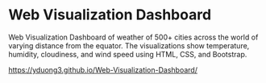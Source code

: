 # Web Visualization Dashboard

Web Visualization Dashboard of weather of 500+ cities across the world of varying distance from the equator. The visualizations show temperature, humidity, cloudiness, and wind speed using HTML, CSS, and Bootstrap.

https://yduong3.github.io/Web-Visualization-Dashboard/